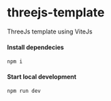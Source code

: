 # threejs-template
ThreeJs template using ViteJs

#### Install dependecies
```
npm i
```

#### Start local development
```
npm run dev
```
